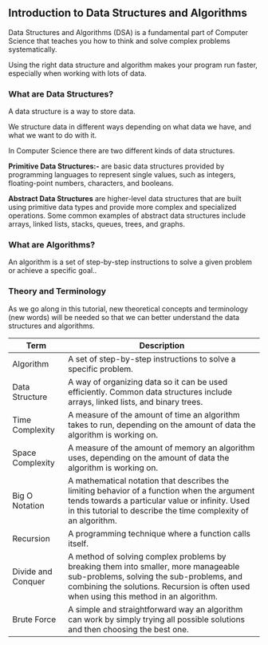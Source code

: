 ## Introduction to Data Structures and Algorithms

Data Structures and Algorithms (DSA) is a fundamental part of Computer Science that teaches you how to think and solve complex problems systematically.

Using the right data structure and algorithm makes your program run faster, especially when working with lots of data.

### What are Data Structures?

A data structure is a way to store data.

We structure data in different ways depending on what data we have, and what we want to do with it.

In Computer Science there are two different kinds of data structures.

**Primitive Data Structures:-** are basic data structures provided by programming languages to represent single values, such as integers, floating-point numbers, characters, and booleans.

**Abstract Data Structures** are higher-level data structures that are built using primitive data types and provide more complex and specialized operations. Some common examples of abstract data structures include arrays, linked lists, stacks, queues, trees, and graphs.

### What are Algorithms?

An algorithm is a set of step-by-step instructions to solve a given problem or achieve a specific goal..


### Theory and Terminology

As we go along in this tutorial, new theoretical concepts and terminology (new words) will be needed so that we can better understand the data structures and algorithms.


| Term              | Description                                                                  |
|-------------------|------------------------------------------------------------------------------|
| Algorithm         | A set of step-by-step instructions to solve a specific problem.              |
| Data Structure    | A way of organizing data so it can be used efficiently. Common data structures include arrays, linked lists, and binary trees.               |
| Time Complexity   | A measure of the amount of time an algorithm takes to run, depending on the amount of data the algorithm is working on.   |
| Space Complexity  | A measure of the amount of memory an algorithm uses, depending on the amount of data the algorithm is working on.   |
| Big O Notation    | A mathematical notation that describes the limiting behavior of a function when the argument tends towards a particular value or infinity. Used in this tutorial to describe the time complexity of an algorithm.  |
| Recursion         | A programming technique where a function calls itself.                          |
| Divide and Conquer | A method of solving complex problems by breaking them into smaller, more manageable sub-problems, solving the sub-problems, and combining the solutions. Recursion is often used when using this method in an algorithm. |
| Brute Force       | A simple and straightforward way an algorithm can work by simply trying all possible solutions and then choosing the best one.  |